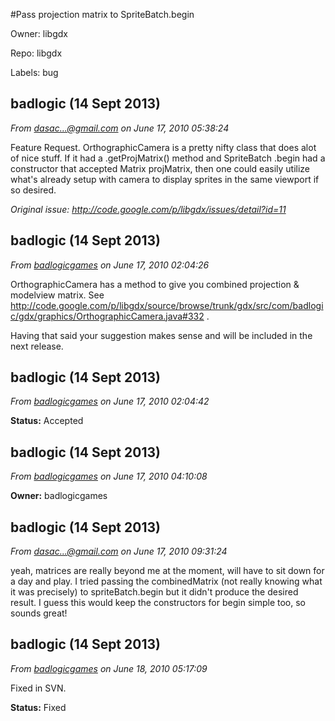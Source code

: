 #Pass projection matrix to SpriteBatch.begin

Owner: libgdx

Repo: libgdx

Labels: bug 

## badlogic (14 Sept 2013)

_From [dasac...@gmail.com](https://code.google.com/u/105164384981209237729/) on June 17, 2010 05:38:24_

Feature Request. OrthographicCamera is a pretty nifty class that does alot of nice stuff. If it had a .getProjMatrix() method and SpriteBatch .begin had a constructor that accepted Matrix projMatrix, then one could easily utilize what's already setup with camera to display sprites in the same viewport if so desired.

_Original issue: http://code.google.com/p/libgdx/issues/detail?id=11_


## badlogic (14 Sept 2013)

_From [badlogicgames](https://code.google.com/u/badlogicgames/) on June 17, 2010 02:04:26_

OrthographicCamera has a method to give you combined projection & modelview matrix. See http://code.google.com/p/libgdx/source/browse/trunk/gdx/src/com/badlogic/gdx/graphics/OrthographicCamera.java#332 . 

Having that said your suggestion makes sense and will be included in the next release.


## badlogic (14 Sept 2013)

_From [badlogicgames](https://code.google.com/u/badlogicgames/) on June 17, 2010 02:04:42_

**Status:** Accepted  


## badlogic (14 Sept 2013)

_From [badlogicgames](https://code.google.com/u/badlogicgames/) on June 17, 2010 04:10:08_

**Owner:** badlogicgames  


## badlogic (14 Sept 2013)

_From [dasac...@gmail.com](https://code.google.com/u/105164384981209237729/) on June 17, 2010 09:31:24_

yeah, matrices are really beyond me at the moment, will have to sit down for a day and play. I tried passing the combinedMatrix (not really knowing what it was precisely) to spriteBatch.begin but it didn't produce the desired result. I guess this would keep the constructors for begin simple too, so sounds great!


## badlogic (14 Sept 2013)

_From [badlogicgames](https://code.google.com/u/badlogicgames/) on June 18, 2010 05:17:09_

Fixed in SVN.

**Status:** Fixed  


